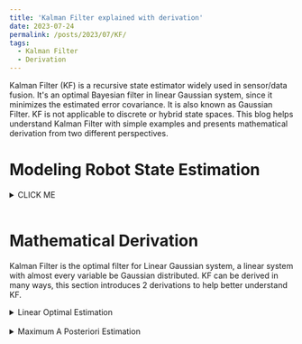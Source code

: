 ```yaml
---
title: 'Kalman Filter explained with derivation'
date: 2023-07-24
permalink: /posts/2023/07/KF/
tags:
  - Kalman Filter
  - Derivation
---
```


Kalman Filter (KF) is a recursive state estimator widely used in sensor/data fusion. It's an optimal Bayesian filter in linear Gaussian system, since it minimizes the estimated error covariance. It is also known as Gaussian Filter. KF is not applicable to discrete or hybrid state spaces. This blog helps understand Kalman Filter with simple examples and presents mathematical derivation from two different perspectives. 

Modeling Robot State Estimation
======

<details><summary>CLICK ME</summary>

Now we want to estimate the state of a robot <$p, v$>, $p = [p_x, p_y, p_z]^T$ for position and $v = [v_x, v_y, v_z]^T$ for velocity. The state at time $k-1$ is $x_{k-1}=(p_{k-1},v_{k-1})$, we can predict the state at time $k$ if the accelaration $a_k$ is given:
$$
p_k = p_{k-1}+v_{k-1} \Delta t + \frac{1}{2}a_k (\Delta t)^2 \\
v_k = v_{k-1}+a_k \Delta t
$$ 
In matrix form:
$$
x_k = Ax_{k-1}+Ba_k
$$
where $A$ is state transition matrix and $B$ is called control input matrix.
$$A = \begin{bmatrix}1 & \Delta t \\ 0 & 1 \end{bmatrix},
B_ = \begin{bmatrix} \frac{1}{2}(\Delta t)^2 \\ \Delta t \end{bmatrix}
$$
This is the ideal case. In reality the robot is disturbed by so-called process noise, which models the uncertainty introduced by the state transition. Usually we assume the process noise $\omega_k$ follows a Gaussian distribution (it has to be Gaussian in KF) with zero mean $\omega_k \sim N(0,Q_k)$, $Q_k$ is the covariance matrix. Another observation of the state $z_k$ comes from sensor such as GPS, with measurement noise in Gaussian $v_k \sim N(0, R_k)$. State space model:
$$
\begin{aligned}
&x_k = Ax_{k-1}+Ba_k+\omega_k \\
&z_k = Hx_k+v_k
\end{aligned}
$$
where $H_k$ is measurement matrix that map the state space into the observation space.
</details>
<br>

Mathematical Derivation
======
Kalman Filter is the optimal filter for Linear Gaussian system, a linear system with almost every variable be Gaussian distributed. KF can be derived in many ways, this section introduces 2 derivations to help better understand KF. 

<details><summary>Linear Optimal Estimation</summary>

How can we guess the real value of $x$ if we observed $x=x_1$ from source 1 and $x=x_2$ from source 2? Theoratically we would never get the real value, but we can approaching the real value or minimize the error between estimated value and real value based on information from different sources under certain assumptions. One option for estimating $x$ is weighted sum of the $x_1$, $x_2$. Kalman Filter corrects the state prediction value according to observed value from sensors to approach the real value, which is similar to weighted sum:
$$
\begin{aligned}
\tilde{x}_k = \tilde{x}^-_k + K(z_k-H\tilde{x}^-_k)
\end{aligned}
$$ 
where $\tilde{x}_k$ is the optimal estimate, $\tilde{x}^-_k$ is predicted state (source 1) and $z_k$ is the observation (source 2). $K$ is called Kalman gain. To determine the value of $K$:
$$
\begin{aligned}
\tilde{x}_k = &\tilde{x}^-_k + K(Hx_k+v_k-H\tilde{x}^-_k) \\
= &\tilde{x}^-_k + KHx_k+Kv_k-KH\tilde{x}^-_k 
\end{aligned}
$$
subtract $x_k$ from both sides:
$$
\tilde{x}_k-x_k = \tilde{x}^-_k-x_k + KH(x_k-\tilde{x}^-_k)+Kv_k
$$ 
Simplify the equation:
$$
e_k=x_k-\tilde{x}_k\\
e^-_k=x_k-\tilde{x}^-_k\\
e_k=(I-KH)e^-_k-Kv_k
$$
To ensure the estimate $\tilde{x}_k$ is optimal, we have to find the $K$ that minimize $||e_k||^2$, which is equivalent to minimize the trace of covariance matrix $tr(E[e_ke^T_k])$.
Set:
$$
P_k=E[e_ke^T_k]\\
P^-_k=E[e^-_ke^{-T}_k]
$$ 
Substitute $e_k$:
$$
\begin{aligned}
P_k=&(I-KH)P^-_k(I-KH)^T+KRK^T\\
=&P^-_k -KHP^-_k-P^-_kH^TK^T+K(HP^-_kH^T+R)K^T
\end{aligned}
$$
To find the minimum of $tr(P_k)$, we can set the first derivative of $P_k$ with respect to $K$ to 0:
$$
\frac{\partial P_k}{\partial K}=-2(P^-_kH^T)+2K(HP^-_kH^T+R)=0\\
K=P^-_kH^T(HP^-_kH^T+R)^{-1}
$$
Substituting $K^{-1}P^-_kH^T=HP^-_kH^T+R$ back into the expression of $P_k$:
$$
P_k=(I-K_kH)P^-_k
$$
We also need to obtain $P^-_k$. Note that noise are independent from the robot state:
$$
\begin{aligned}
e^-_k=&x_k-\tilde{x}^-_k\\
=&Ax_{k-1}+Bu_k+\omega_k-A \tilde{x}_{k-1}-Bu_k\\
=&A(x_{k-1}-\tilde{x}_{k-1})+\omega_k\\
=&Ae_{k-1}+\omega_k
\end{aligned}\\
\begin{aligned}
P^-_k=&E[e^-_ke^{-T}_k]\\
=&E[(Ae_{k-1}+\omega_k)(Ae_{k-1}+\omega_k)^T]\\
=&E[(Ae_{k-1})(Ae_{k-1})^T]+E[\omega_k(\omega_k)^T]\\
=&AP_{k-1}A^T+Q
\end{aligned}\\
$$
Finally, we can run the Kalman Filter: <br>
Step 1. Prediction
$$
\tilde{x}^-_k = A\tilde{x}_{k-1}+Ba_k\\
P^-_k = AP_{k-1}A^T+Q
$$<br>

Step 2. Measurement update
$$
K_k=P^-_kH^T(HP^-_kH^T+R)^{-1}\\
\tilde{x}_k = \tilde{x}^-_k + K(z_k-H\tilde{x}^-_k)\\
P_k=(I-K_kH)P^-_k
$$
From the way we find the $K$ for optimal estimation (Least square error), Kalman Filter is the optimal Linear Filter for a Linear system if the noise are independent distributed with zero mean values and valid variances. However, if the system is not a Linear Gaussian, there are non-linear filters perform better than KF, which is another appealing topic. In another word, KF is the optimal estimater for Linear Gaussian System, see the proof below.
</details>
<br>

<details><summary>Maximum A Posteriori Estimation</summary>

KF is a Maximum A Posteriori estimator in Linear Gaussian space under Bayesian interpretation following the same 2-step scheme. The goal is finding the $x_k$ to maximize the posterior distribution:$\tilde{x_k}={argmax}_{x_k}\ p(x_k|z_k,a_k)$<br>
Step 1. Prediction: predict 
$\bar{bel}(x_k)=P(x_k|z_{k-1},a_k)$, the belief of $x_k$ after receiving the control input $a_k$ and before the measurement $z_k$ using the state model, given $bel(x_{t-1})=P(x_{k-1}|z_{k-1},a_{k-1})$, the belief of $x_{k-1}$ (A belief reflects the robot’s internal knowledge about the state of the environment):
$$
\begin{aligned}
\bar{bel}(x_k)=&P(x_k|z_{k-1},a_k)\\
=&P(x_k|z_{k-1},a_k,a_{k-1})\\
=& \frac{P(x_k,z_{k-1}|a_k,a_{k-1})}{P(z_{k-1})}\\
=& \frac{\int p(x_k,x_{k-1},z_{k-1}|a_k,a_{k-1})dx_{k-1}}{P(z_{k-1})}\\
=& \frac{\int p(x_k|x_{k-1},z_{k-1},a_k,a_{k-1})p(x_{k-1}|z_{k-1},a_{k-1})P(z_{k-1})dx_{k-1}}{P(z_{k-1})}\\
=& \int p(x_k|x_{k-1},a_k)bel(x_{k-1})dx_{k-1}\\
\end{aligned}
$$

Note that $x_k$ is only depend on $x_{k-1}$ and $a_k$ (Markov assumption) and $z_{k-1}$ is not dependent on $a_{k-1}$ if $x_{k-1}$ is known (see observation model).<br>
$$
bel(x_{k-1}) \sim N(x_{k-1};\mu_{k-1},\Sigma_{k-1})\\
p(x_k|x_{k-1},a_k) \sim N(x_k;Ax_{k-1}+Ba_k,Q_k)
$$
The result of multiplying two Gaussian PDFs is in the form of a Gaussion PDF:
$$
\bar{bel}(x_{k}) \sim N(x_k;\bar{\mu}_k,\bar{\Sigma}_k)\\
\bar{\mu}_k=A\mu_{k-1}+Ba_k\\
\bar{\Sigma}_k = A\Sigma_{k-1}A^T+Q_k
$$


Step 2. Correction / Update: update the prediction using the observation at time $t$ to obtain the estimation $P(x_k|z_k,a_k)$
$$
\begin{aligned}
bel(x_k) =&P(x_k|z_k,a_k)\\
=&P(x_k|z_k,z_{k-1},a_k)\\
=& \frac{P(x_k,z_k|z_{k-1},a_k)}{P(z_k|z_{k-1},a_k)}\\
=& \frac{P(z_k|x_k,z_{k-1},a_k)P(x_k|z_{k-1},a_k)}{P(z_k|z_{k-1},a_k)}\\
=& \frac{P(z_k|x_k)\bar{bel}(x_k)}{P(z_k|z_{k-1},a_k)}\\
=& \eta P(z_k|x_k)\bar{bel}(x_k)
\end{aligned}
$$
Assuming that $z_k$ is independent of previous observations $z_{1:k-1}$, conditional independent of $a_k$ given $x_k$. Normalization factor $\eta$ can be calculated:
$$
\begin{aligned}
P(z_k|z_{k-1},a_k)=& \int p(z_k,x_k|z_{k-1},a_k)dx_k\\
=& \int p(z_k|x_k,z_{k-1},a_k)p(x_k|z_{k-1},a_k)dx_k \\
=& \int p(z_k|x_k)p(x_k|z_{k-1},a_k)dx_k\\
=& \int p(z_k|x_k)\bar{bel}(x_k)dx_k
\end{aligned}
$$
Likewise, Two Gaussian PDFs multiplication:
$$
p(z_t|x_t) \sim N(z_k;Hx_k,R_k)\\
\bar{bel}(x_{k}) \sim N(x_k;\bar{\mu}_k,\bar{\Sigma}_k)\\
bel(x_{k}) =\eta \exp\{-J_k\}
$$
where 
$$J_k=\frac{1}{2}(z_k-Hx_k)^TR^{-1}_k(z_k-Hx_k)+\frac{1}{2}(x_k-\bar{\mu}_k)^T\bar{\Sigma}^{-1}_k(x_k-\bar{\mu}_k)
$$.
$J_k$ is quadratic in $x_k$, which means $bel(x_t)$ is a Gaussian. The mean of $bel(x_k)$ is the minimum of this quadratic function, and $bel(x_k)$ reaches it's maximum. After complicated matrix operations and simplification, we will obtain:
$$
bel(x_{k}) \sim N(x_k;\mu_k,\Sigma_k)\\
\mu_k=\bar{\mu}_k+K_k(z_k-H\bar{\mu}_k)\\
\Sigma_k = (I-K_kH)\bar{\Sigma}_k\\
K_k=\bar{\Sigma}_kH^T(R_k+H\bar{\Sigma}_kH^T)^{-1}
$$
We can use MAP or just use bayesian inference, both works to find the same parameters, since the full Bayesian posterior is exactly Gaussian in a Linear Gaussian system.
</details>
<br>

